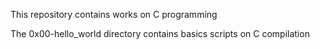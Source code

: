 This repository contains works on C programming

The 0x00-hello_world directory contains basics scripts on C compilation

